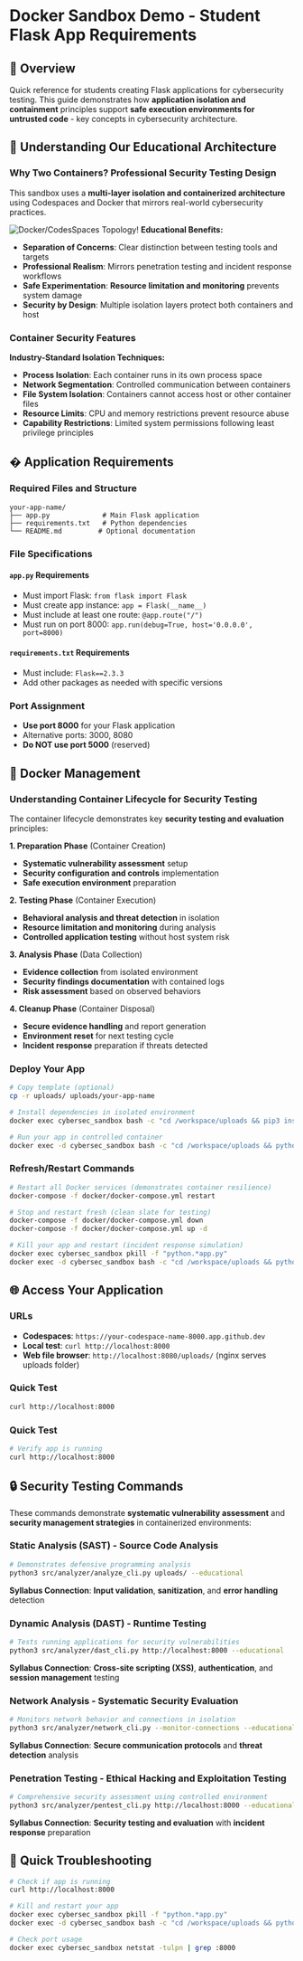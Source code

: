 # Docker Sandbox Demo - Student Flask App Requirements

## 🎯 Overview

Quick reference for students creating Flask applications for cybersecurity
testing. This guide demonstrates how **application isolation and containment**
principles support **safe execution environments for untrusted code** - key
concepts in cybersecurity architecture.

## 🐳 Understanding Our Educational Architecture

### Why Two Containers? Professional Security Testing Design

This sandbox uses a **multi-layer isolation and containerized architecture** using Codespaces and Docker that mirrors real-world cybersecurity practices.

![Docker/CodesSpaces Topology!](images/secure_architecture_sandbox_network_topology.png "Docker/CodesSpaces Topology")
**Educational Benefits:**

- **Separation of Concerns**: Clear distinction between testing tools and
  targets
- **Professional Realism**: Mirrors penetration testing and incident response
  workflows
- **Safe Experimentation**: **Resource limitation and monitoring** prevents
  system damage
- **Security by Design**: Multiple isolation layers protect both containers and
  host

### Container Security Features

**Industry-Standard Isolation Techniques:**

- **Process Isolation**: Each container runs in its own process space
- **Network Segmentation**: Controlled communication between containers
- **File System Isolation**: Containers cannot access host or other container
  files
- **Resource Limits**: CPU and memory restrictions prevent resource abuse
- **Capability Restrictions**: Limited system permissions following least
  privilege principles

## � Application Requirements

### Required Files and Structure

```
your-app-name/
├── app.py             # Main Flask application
├── requirements.txt   # Python dependencies
└── README.md         # Optional documentation
```

### File Specifications

#### `app.py` Requirements

- Must import Flask: `from flask import Flask`
- Must create app instance: `app = Flask(__name__)`
- Must include at least one route: `@app.route("/")`
- Must run on port 8000: `app.run(debug=True, host='0.0.0.0', port=8000)`

#### `requirements.txt` Requirements

- Must include: `Flask==2.3.3`
- Add other packages as needed with specific versions

### Port Assignment

- **Use port 8000** for your Flask application
- Alternative ports: 3000, 8080
- **Do NOT use port 5000** (reserved)

## 🔄 Docker Management

### Understanding Container Lifecycle for Security Testing

The container lifecycle demonstrates key **security testing and evaluation**
principles:

**1. Preparation Phase** (Container Creation)

- **Systematic vulnerability assessment** setup
- **Security configuration and controls** implementation
- **Safe execution environment** preparation

**2. Testing Phase** (Container Execution)

- **Behavioral analysis and threat detection** in isolation
- **Resource limitation and monitoring** during analysis
- **Controlled application testing** without host system risk

**3. Analysis Phase** (Data Collection)

- **Evidence collection** from isolated environment
- **Security findings documentation** with contained logs
- **Risk assessment** based on observed behaviors

**4. Cleanup Phase** (Container Disposal)

- **Secure evidence handling** and report generation
- **Environment reset** for next testing cycle
- **Incident response** preparation if threats detected

### Deploy Your App

```bash
# Copy template (optional)
cp -r uploads/ uploads/your-app-name

# Install dependencies in isolated environment
docker exec cybersec_sandbox bash -c "cd /workspace/uploads && pip3 install -r requirements.txt"

# Run your app in controlled container
docker exec -d cybersec_sandbox bash -c "cd /workspace/uploads && python3 app.py"
```

### Refresh/Restart Commands

```bash
# Restart all Docker services (demonstrates container resilience)
docker-compose -f docker/docker-compose.yml restart

# Stop and restart fresh (clean slate for testing)
docker-compose -f docker/docker-compose.yml down
docker-compose -f docker/docker-compose.yml up -d

# Kill your app and restart (incident response simulation)
docker exec cybersec_sandbox pkill -f "python.*app.py"
docker exec -d cybersec_sandbox bash -c "cd /workspace/uploads && python3 app.py"
```

## 🌐 Access Your Application

### URLs

- **Codespaces**: `https://your-codespace-name-8000.app.github.dev`
- **Local test**: `curl http://localhost:8000`
- **Web file browser**: `http://localhost:8080/uploads/` (nginx serves uploads
  folder)

### Quick Test

```bash
curl http://localhost:8000
```

### Quick Test

```bash
# Verify app is running
curl http://localhost:8000
```

## 🔒 Security Testing Commands

These commands demonstrate **systematic vulnerability assessment** and
**security management strategies** in containerized environments:

### Static Analysis (SAST) - **Source Code Analysis**

```bash
# Demonstrates defensive programming analysis
python3 src/analyzer/analyze_cli.py uploads/ --educational
```

**Syllabus Connection**: **Input validation**, **sanitization**, and **error
handling** detection

### Dynamic Analysis (DAST) - **Runtime Testing**

```bash
# Tests running applications for security vulnerabilities
python3 src/analyzer/dast_cli.py http://localhost:8000 --educational
```

**Syllabus Connection**: **Cross-site scripting (XSS)**, **authentication**, and
**session management** testing

### Network Analysis - **Systematic Security Evaluation**

```bash
# Monitors network behavior and connections in isolation
python3 src/analyzer/network_cli.py --monitor-connections --educational
```

**Syllabus Connection**: **Secure communication protocols** and **threat
detection** analysis

### Penetration Testing - **Ethical Hacking and Exploitation Testing**

```bash
# Comprehensive security assessment using controlled environment
python3 src/analyzer/pentest_cli.py http://localhost:8000 --educational
```

**Syllabus Connection**: **Security testing and evaluation** with **incident
response** preparation

## 🐛 Quick Troubleshooting

```bash
# Check if app is running
curl http://localhost:8000

# Kill and restart your app
docker exec cybersec_sandbox pkill -f "python.*app.py"
docker exec -d cybersec_sandbox bash -c "cd /workspace/uploads && python3 app.py"

# Check port usage
docker exec cybersec_sandbox netstat -tulpn | grep :8000
```
